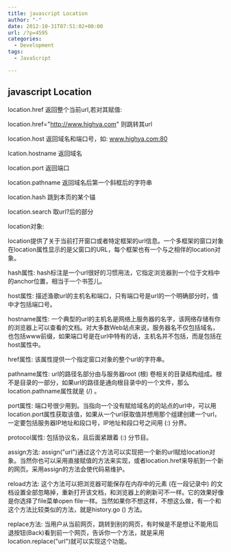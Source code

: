 ```yaml
---
title: javascript Location
author: "-"
date: 2012-10-31T07:51:02+00:00
url: /?p=4595
categories:
  - Development
tags:
  - JavaScript

---
```

## javascript Location
location.href 返回整个当前url,若对其赋值: 
  
location.href="http://www.highya.com" 则跳转其url
  
location.host 返回域名和端口号，如: www.highya.com:80
  
lcation.hostname 返回域名
  
location.port 返回端口
  
location.pathname 返回域名后第一个斜框后的字符串
  
location.hash 跳到本页的某个锚
  
location.search 取url?后的部分

location对象: 

location提供了关于当前打开窗口或者特定框架的url信息。一个多框架的窗口对象在location属性显示的是父窗口的URL，每个框架也有一个与之相伴的location对象。

hash属性: hash标注是一个url很好的习惯用法，它指定浏览器到一个位于文档中的anchor位置，相当于一个书签儿。

host属性: 描述渔歌url的主机名和端口，只有端口号是url的一个明确部分时，值中才包括端口号。

hostname属性: 一个典型的url的主机名是网络上服务器的名字，该网络存储有你的浏览器上可以查看的文档。对大多数Web站点来说，服务器名不仅包括域名，也包括www前缀，如果端口号是在url中特有的话，主机名并不包括，而是包括在host属性中。

href属性: 该属性提供一个指定窗口对象的整个url的字符串。

pathname属性: url的路径名部分由与服务器root (根) 卷相关的目录结构组成。根不是目录的一部分，如果url的路径是通向根目录中的一个文件，那么location.pathname属性就是 (/) 。

port属性: 端口号很少用到。当指向一个没有赋给域名的的站点的url中，可以用location.port属性获取该值，如果从一个url获取值并想用那个组建创建一个url，一定要包括服务器IP地址和段口号，IP地址和段口号之间用 (:) 分界。

protocol属性: 包括协议名，且后面紧跟着 (:) 分节目。

assign方法: assign("url")通过这个方法可以实现把一个新的url赋给location对象。当然你也可以采用直接赋值的方法来实现，或者location.href来导航到一个新的网页。采用assign的方法会使代码易维护。

reload方法: 这个方法可以把浏览器可能保存在内存中的元素 (在一段记录中) 的文档设置全部忽略掉，重新打开该文档，和浏览器上的刷新可不一样。它的效果好像是你选择了file菜单open file一样。当然如果你不想这样，不想这么做，有一个和这个方法比较类似的方法，就是history.go () 方法。

replace方法: 当用户从当前网页，跳转到别的网页，有时候是不是想让不能用后退按钮(Back)看到前一个网页，告诉你一个方法，就是采用location.replace("url")就可以实现这个功能。